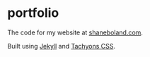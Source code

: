 # portfolio
The code for my website at [shaneboland.com](http://shaneboland.com).

Built using [Jekyll](http://jekyllrb.com/) and [Tachyons CSS](http://tachyons.io/).